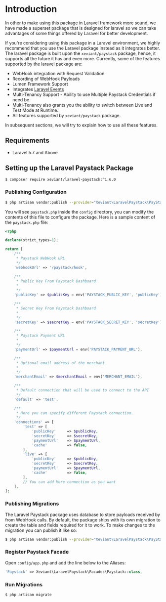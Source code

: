 # Introduction

In other to make using this package in Laravel framework more sound, we have made a superset package that is designed
for laravel so we can take advantages of some things offered by Laravel for better development.

If you're considering using this package in a Laravel environment, we highly recommend that you use the Laravel package instead as it integrates better. The laravel
package is built upon the `xeviant/paystack` package, hence, it supports all the future it has and even more. Currently, some of the features supported by the laravel package are:
- WebHook integration with Request Validation
- Recording of WebHook Payloads
- Lumen Framework Support
- Integrates [Laravel Events][1]
- Multi-Tenancy Support - Ability to use Multiple Paystack Credentials if need be.
- Multi-Tenancy also grants you the ability to switch between Live and Test Mode at Runtime.
- All features supported by `xeviant/paystack` package.

In subsequent sections, we will try to explain how to use all these features.

## Requirements
- Laravel 5.7 and Above

## Setting up the Laravel Paystack Package
```bash
$ composer require xeviant/laravel-paystack:^1.6.0
```
### Publishing Configuration

```bash
$ php artisan vendor:publish --provider="Xeviant\LaravelPaystack\PayStackServiceProvider" --tag=config
```
You will see `paystack.php` inside the `config` directory, you can modify the contents of this file to configure the package. Here is a sample content of the `paystack.php` file:

```php
<?php

declare(strict_types=1);

return [
    /**
     * Paystack WebHook URL
     */
    'webhookUrl' => '/paystack/hook',

    /**
     * Public Key From Paystack Dashboard
     *
     */
    'publicKey' => $publicKey = env('PAYSTACK_PUBLIC_KEY', 'publicKey'),

    /**
     * Secret Key From Paystack Dashboard
     *
     */
    'secretKey' => $secretKey = env('PAYSTACK_SECRET_KEY', 'secretKey'),

    /**
     * Paystack Payment URL
     *
     */
    'paymentUrl' => $paymentUrl = env('PAYSTACK_PAYMENT_URL'),

    /**
     * Optional email address of the merchant
     *
     */
    'merchantEmail' => $merchantEmail = env('MERCHANT_EMAIL'),

    /**
     * Default connection that will be used to connect to the API
     */
    'default' => 'test',

    /**
     * Here you can specify different Paystack connection.
     */
    'connections' => [
        'test' => [
            'publicKey'     => $publicKey,
            'secretKey'     => $secretKey,
            'paymentUrl'    => $paymentUrl,
            'cache'         => false,
        ],
        'live' => [
            'publicKey'     => $publicKey,
            'secretKey'     => $secretKey,
            'paymentUrl'    => $paymentUrl,
            'cache'         => false,
        ],
        // You can add More connection as you want
    ],
];
```

### Publishing Migrations
The Laravel Paystack package uses database to store payloads received by from WebHook calls. By default, the package ships with its own migration to create the table and fields required for it to work. To make changes to the migration you can publish it like so:

```bash
$ php artisan vendor:publish --provider="Xeviant\LaravelPaystack\PayStackServiceProvider" --tag=migration
```

### Register Paystack Facade
Open `config/app.php` and add the line below to the Aliases:

```php
'Paystack' => Xeviant\LaravelPaystack\Facades\Paystack::class,
```

### Run Migrations
```bash
$ php artisan migrate
```

[1]: https://laravel.com/5.8/events
